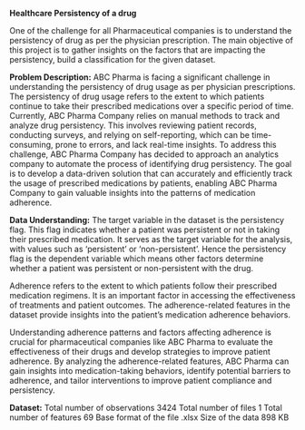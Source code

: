 **Healthcare Persistency of a drug**

One of the challenge for all Pharmaceutical companies is to understand the persistency of drug as per the physician prescription. The main objective of this project is to gather insights on the factors that are impacting the persistency, build a classification for the given dataset.

**Problem Description:**
ABC Pharma is facing a significant challenge in understanding the persistency of drug usage as per physician prescriptions. The persistency of drug usage refers to the extent to which patients continue to take their prescribed medications over a specific period of time.
Currently, ABC Pharma Company relies on manual methods to track and analyze drug persistency. This involves reviewing patient records, conducting surveys, and relying on self-reporting, which can be time-consuming, prone to errors, and lack real-time insights.
To address this challenge, ABC Pharma Company has decided to approach an analytics company to automate the process of identifying drug persistency. The goal is to develop a data-driven solution that can accurately and efficiently track the usage of prescribed medications by patients, enabling ABC Pharma Company to gain valuable insights into the patterns of medication adherence.

**Data Understanding:**
The target variable in the dataset is the persistency flag. This flag indicates whether a patient was persistent or not in taking their prescribed medication. It serves as the target variable for the analysis, with values such as ‘persistent’ or ‘non-persistent’. Hence the persistency flag is the dependent variable which means other factors determine whether a patient was persistent or non-persistent with the drug.

Adherence refers to the extent to which patients follow their prescribed medication regimens. It is an important factor in accessing the effectiveness of treatments and
patient outcomes. The adherence-related features in the dataset provide insights into the patient’s medication adherence behaviors.

Understanding adherence patterns and factors affecting adherence is crucial for
pharmaceutical companies like ABC Pharma to evaluate the effectiveness of their drugs and develop strategies to improve patient adherence. By analyzing the
adherence-related features, ABC Pharma can gain insights into medication-taking behaviors, identify potential barriers to adherence, and tailor interventions to
improve patient compliance and persistency.

**Dataset:**
Total number of observations	3424
Total number of files	1
Total number of features	69
Base format of the file	.xlsx
Size of the data	898 KB

